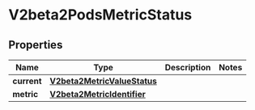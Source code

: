
# V2beta2PodsMetricStatus

## Properties
Name | Type | Description | Notes
------------ | ------------- | ------------- | -------------
**current** | [**V2beta2MetricValueStatus**](V2beta2MetricValueStatus.md) |  | 
**metric** | [**V2beta2MetricIdentifier**](V2beta2MetricIdentifier.md) |  | 



